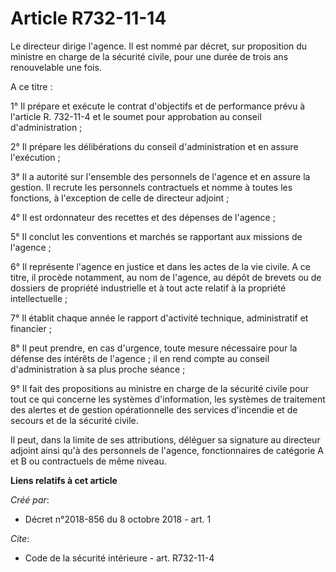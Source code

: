 # Article R732-11-14

Le directeur dirige l'agence. Il est nommé par décret, sur proposition du ministre en charge de la sécurité civile, pour une
durée de trois ans renouvelable une fois. 

A ce titre : 

1° Il prépare et exécute le contrat d'objectifs et de performance prévu à l'article R. 732-11-4 et le soumet pour approbation
au conseil d'administration ; 

2° Il prépare les délibérations du conseil d'administration et en assure l'exécution ; 

3° Il a autorité sur l'ensemble des personnels de l'agence et en assure la gestion. Il recrute les personnels contractuels et
nomme à toutes les fonctions, à l'exception de celle de directeur adjoint ; 

4° Il est ordonnateur des recettes et des dépenses de l'agence ; 

5° Il conclut les conventions et marchés se rapportant aux missions de l'agence ; 

6° Il représente l'agence en justice et dans les actes de la vie civile. A ce titre, il procède notamment, au nom de
l'agence, au dépôt de brevets ou de dossiers de propriété industrielle et à tout acte relatif à la propriété
intellectuelle ; 

7° Il établit chaque année le rapport d'activité technique, administratif et financier ; 

8° Il peut prendre, en cas d'urgence, toute mesure nécessaire pour la défense des intérêts de l'agence ; il en rend compte au
conseil d'administration à sa plus proche séance ; 

9° Il fait des propositions au ministre en charge de la sécurité civile pour tout ce qui concerne les systèmes d'information,
les systèmes de traitement des alertes et de gestion opérationnelle des services d'incendie et de secours et de la sécurité
civile. 

Il peut, dans la limite de ses attributions, déléguer sa signature au directeur adjoint ainsi qu'à des personnels de
l'agence, fonctionnaires de catégorie A et B ou contractuels de même niveau.

**Liens relatifs à cet article**

_Créé par_:

  - Décret n°2018-856 du 8 octobre 2018 - art. 1

_Cite_:

  - Code de la sécurité intérieure - art. R732-11-4

